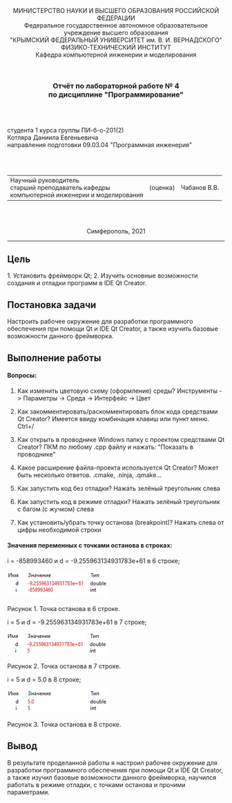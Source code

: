 <p align="center">МИНИСТЕРСТВО НАУКИ  И ВЫСШЕГО ОБРАЗОВАНИЯ РОССИЙСКОЙ ФЕДЕРАЦИИ<br>
Федеральное государственное автономное образовательное учреждение высшего образования<br>
"КРЫМСКИЙ ФЕДЕРАЛЬНЫЙ УНИВЕРСИТЕТ им. В. И. ВЕРНАДСКОГО"<br>
ФИЗИКО-ТЕХНИЧЕСКИЙ ИНСТИТУТ<br>
Кафедра компьютерной инженерии и моделирования</p>
<br>
<h3 align="center">Отчёт по лабораторной работе № 4<br> по дисциплине "Программирование"</h3>
<br><br>
<p>студента 1 курса группы ПИ-б-о-201(2)<br>Котляра Даниила Евгеньевича<br>
направления подготовки 09.03.04 "Программная инженерия"</p>
<br><br>
<table>
<tr><td>Научный руководитель<br> старший преподаватель кафедры<br> компьютерной инженерии и моделирования</td>
<td>(оценка)</td>
<td>Чабанов В.В.</td>
</tr>
</table>
<br><br>
<p align="center">Симферополь, 2021</p>
<hr>

<h2>Цель</h2>
1. Установить фреймворк Qt;
2. Изучить основные возможности создания и отладки программ в IDE Qt Creator.

<h2>Постановка задачи</h2>

Настроить рабочее окружение для разработки программного обеспечения при помощи Qt и IDE Qt Creator, а также изучить базовые возможности данного фреймворка.

<h2>Выполнение работы</h2>

<h4>Вопросы:</h4>

1. Как изменить цветовую схему (оформление) среды? Инструменты -> Параметры -> Среда -> Интерфейс -> Цвет

2. Как закомментировать/раскомментировать блок кода средствами Qt Creator? Имеется ввиду комбинация клавиш или пункт меню. Ctrl+/

3. Как открыть в проводнике Windows папку с проектом средствами Qt Creator? ПКМ по любому .cpp файлу и нажать: "Показать в проводнике"

4. Какое расширение файла-проекта используется Qt Creator? Может быть несколько ответов. .cmake, .ninja, .qmake...

5. Как запустить код без отладки? Нажать зелёный треугольник слева

6. Как запустить код в режиме отладки? Нажать зелёный треугольник с багом (с жучком) слева

7. Как установить/убрать точку останова (breakpoint)? Нажать слева от цифры необходимой строки

<h4>Значения переменных с точками останова в строках:</h4>

i = -858993460 и d = -9.255963134931783e+61 в 6 строке;

![](screens/6.png)

Рисунок 1. Точка останова в 6 строке.

i = 5 и d = -9.255963134931783e+61 в 7 строке;

![](screens/7.png)

Рисунок 2. Точка останова в 7 строке.

i = 5 и d = 5.0 в 8 строке;

![](screens/8.png)

Рисунок 3. Точка останова в 8 строке.

<h2>Вывод</h2>

В результате проделанной работы я настроил рабочее окружение для разработки программного обеспечения при помощи Qt и IDE Qt Creator, а также изучил базовые возможности данного фреймворка, научился работать в режиме отладки, с точками останова и прочими параметрами. 